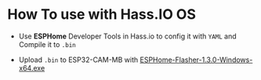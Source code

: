 # How To use with Hass.IO OS

- Use **ESPHome** Developer Tools in Hass.io to config it with `YAML` and Compile it to `.bin`

- Upload `.bin` to ESP32-CAM-MB with [ESPHome-Flasher-1.3.0-Windows-x64.exe](../../Files/ESPHome-Flasher-1.3.0-Windows-x64.exe)
